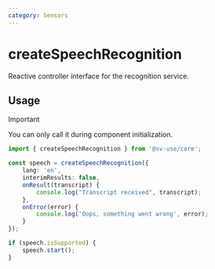 ```yaml
---
category: Sensors
---
```


# createSpeechRecognition

Reactive controller interface for the recognition service.

## Usage

> [!IMPORTANT]
> You can only call it during component initialization.

```ts
import { createSpeechRecognition } from '@sv-use/core';

const speech = createSpeechRecognition({
    lang: 'en',
    interimResults: false,
    onResult(transcript) {
        console.log("Transcript received", transcript);
    },
    onError(error) {
        console.log('Oops, something went wrong', error);
    }
});

if (speech.isSupported) {
    speech.start();
}
```

